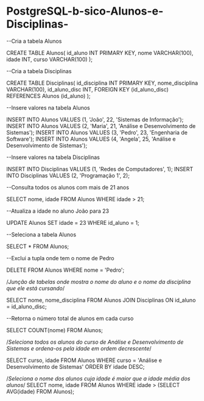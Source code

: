 # PostgreSQL-b-sico-Alunos-e-Disciplinas-

--Cria a tabela Alunos

CREATE TABLE Alunos(
	id_aluno INT PRIMARY KEY,
	nome VARCHAR(100),
	idade INT,
	curso VARCHAR(100)
);

--Cria a tabela Disciplinas

CREATE TABLE Disciplinas(
	id_disciplina INT PRIMARY KEY,
	nome_disciplina VARCHAR(100),
	id_aluno_disc INT,
	FOREIGN KEY (id_aluno_disc) REFERENCES Alunos (id_aluno)
);

--Insere valores na tabela Alunos

INSERT INTO Alunos VALUES (1, 'João', 22, 'Sistemas de Informação');
INSERT INTO Alunos VALUES (2, 'Maria', 21, 'Análise e Desenvolvimento de Sistemas');
INSERT INTO Alunos VALUES (3, 'Pedro', 23, 'Engenharia de Software');
INSERT INTO Alunos VALUES (4, 'Angela', 25, 'Análise e Desenvolvimento de Sistemas');

--Insere valores na tabela Disciplinas

INSERT INTO Disciplinas VALUES (1, 'Redes de Computadores', 1);
INSERT INTO Disciplinas VALUES (2, 'Programação 1', 2);

--Consulta todos os alunos com mais de 21 anos

SELECT nome, idade
FROM Alunos
WHERE idade > 21;

--Atualiza a idade no aluno João para 23

UPDATE Alunos
SET idade = 23
WHERE id_aluno = 1;

--Seleciona a tabela Alunos

SELECT * FROM Alunos;

--Exclui a tupla onde tem o nome de Pedro

DELETE FROM Alunos
WHERE nome = 'Pedro';

/*Junção de tabelas onde mostra o nome do aluno 
e o nome da disciplina que ele está cursando*/

SELECT nome, nome_disciplina
FROM Alunos
JOIN Disciplinas ON id_aluno = id_aluno_disc;

--Retorna o número total de alunos em cada curso

SELECT COUNT(nome)
FROM Alunos;

/*Seleciona todos os alunos do curso de 
Análise e Desenvolvimento de Sistemas e ordena-os
pela idade em ordem decrescente*/

SELECT curso, idade 
FROM Alunos
WHERE curso = 'Análise e Desenvolvimento de Sistemas'
ORDER BY idade DESC;

/*Seleciona o nome dos alunos cuja idade é maior
que a idade média dos alunos*/
SELECT nome, idade
FROM Alunos
WHERE idade > (SELECT AVG(idade) FROM Alunos);
